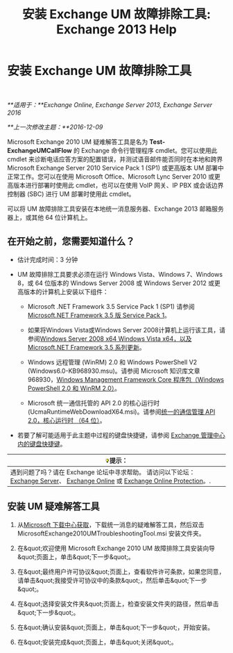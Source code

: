 ﻿---
title: '安装 Exchange UM 故障排除工具: Exchange 2013 Help'
TOCTitle: 安装 Exchange UM 故障排除工具
ms:assetid: 84223af0-a717-49ee-add6-86313bb30d17
ms:mtpsurl: https://technet.microsoft.com/zh-cn/library/Ff844714(v=EXCHG.150)
ms:contentKeyID: 56271418
ms.date: 05/21/2018
mtps_version: v=EXCHG.150
ms.translationtype: MT
---

# 安装 Exchange UM 故障排除工具

 

_**适用于：**Exchange Online, Exchange Server 2013, Exchange Server 2016_

_**上一次修改主题：**2016-12-09_

Microsoft Exchange 2010 UM 疑难解答工具是名为 **Test-ExchangeUMCallFlow** 的 Exchange 命令行管理程序 cmdlet。您可以使用此 cmdlet 来诊断电话应答方案的配置错误，并测试语音邮件能否同时在本地和跨界 Microsoft Exchange Server 2010 Service Pack 1 (SP1) 或更高版本 UM 部署中正常工作。您可以在使用 Microsoft Office、Microsoft Lync Server 2010 或更高版本进行部署时使用此 cmdlet，也可以在使用 VoIP 网关、IP PBX 或会话边界控制器 (SBC) 进行 UM 部署时使用此 cmdlet。

可以将 UM 故障排除工具安装在本地统一消息服务器、Exchange 2013 邮箱服务器上，或其他 64 位计算机上。

## 在开始之前，您需要知道什么？

  - 估计完成时间：3 分钟

  - UM 故障排除工具要求必须在运行 Windows Vista、Windows 7、Windows 8，或 64 位版本的 Windows Server 2008 或 Windows Server 2012 或更高版本的计算机上安装以下组件：
    
      - Microsoft .NET Framework 3.5 Service Pack 1 (SP1) 请参阅[Microsoft.NET Framework 3.5 版 Service Pack 1](https://go.microsoft.com/fwlink/p/?linkid=152380)。
    
      - 如果将Windows Vista或Windows Server 2008计算机上运行该工具，请参阅[Windows Server 2008 x64 Windows Vista x64，以及 Microsoft.NET Framework 3.5 系列更新](https://go.microsoft.com/fwlink/p/?linkid=178998)。
    
      - Windows 远程管理 (WinRM) 2.0 和 Windows PowerShell V2 (Windows6.0-KB968930.msu)。请参阅 Microsoft 知识库文章 968930，[Windows Management Framework Core 程序包（Windows PowerShell 2.0 和 WinRM 2.0）](http://go.microsoft.com/fwlink/p/?linkid=3052%26kbid=968930)。
    
      - Microsoft 统一通信托管的 API 2.0 的核心运行时 (UcmaRuntimeWebDownloadX64.msi)。请参阅[统一的通信管理 API 2.0，核心运行时 （64 位）](https://go.microsoft.com/fwlink/p/?linkid=198175)。

  - 若要了解可能适用于此主题中过程的键盘快捷键，请参阅 [Exchange 管理中心内的键盘快捷键](keyboard-shortcuts-in-the-exchange-admin-center-exchange-online-protection-help.md)。

<table>
<thead>
<tr class="header">
<th><img src="images/Bb124558.tip(EXCHG.150).gif" title="提示" alt="提示" />提示：</th>
</tr>
</thead>
<tbody>
<tr class="odd">
<td>遇到问题了吗？请在 Exchange 论坛中寻求帮助。 请访问以下论坛：<a href="https://go.microsoft.com/fwlink/p/?linkid=60612">Exchange Server</a>、 <a href="https://go.microsoft.com/fwlink/p/?linkid=267542">Exchange Online</a> 或 <a href="https://go.microsoft.com/fwlink/p/?linkid=285351">Exchange Online Protection</a>。.</td>
</tr>
</tbody>
</table>


## 安装 UM 疑难解答工具

1.  从[Microsoft 下载中心获取](https://go.microsoft.com/fwlink/p/?linkid=182625)，下载统一消息的疑难解答工具，然后双击 MicrosoftExchange2010UMTroubleshootingTool.msi 安装文件夹。

2.  在\&quot;欢迎使用 Microsoft Exchange 2010 UM 故障排除工具安装向导\&quot;页面上，单击\&quot;下一步\&quot;。

3.  在\&quot;最终用户许可协议\&quot;页面上，查看软件许可条款，如果您同意，请单击\&quot;我接受许可协议中的条款\&quot;，然后单击\&quot;下一步\&quot;。

4.  在\&quot;选择安装文件夹\&quot;页面上，检查安装文件夹的路径，然后单击\&quot;下一步\&quot;。

5.  在\&quot;确认安装\&quot;页面上，单击\&quot;下一步\&quot;，开始安装。

6.  在\&quot;安装完成\&quot;页面上，单击\&quot;关闭\&quot;。

